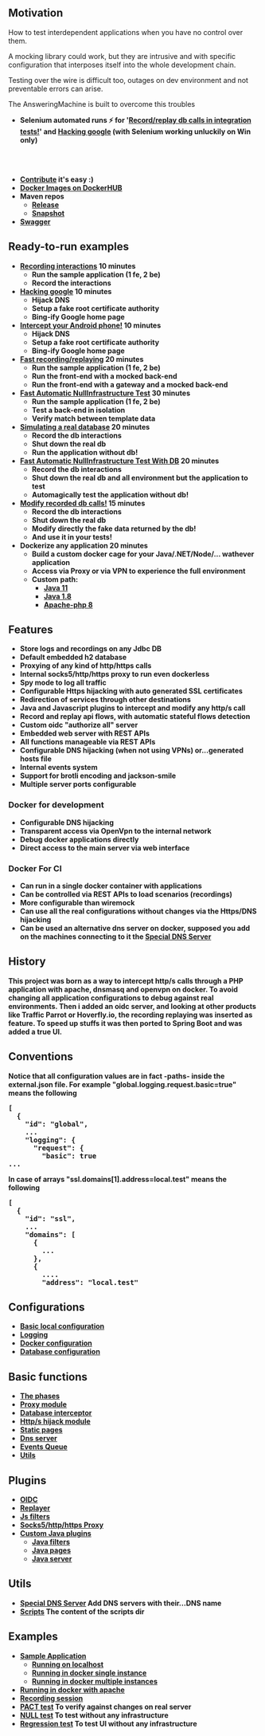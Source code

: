 ## Motivation

How to test interdependent applications when you have no control over them. 

A mocking library could work, but they are intrusive and with specific configuration 
that interposes itself into the whole development chain.

Testing over the wire is difficult too, outages on dev environment and not preventable
errors can arise.

The AnsweringMachine is built to overcome this troubles

* <b>Selenium automated runs :zap: for '[Record/replay db calls in integration tests!](docs/generated/dbtest.md)' and [Hacking google](docs/generated/googlehack.md) (with Selenium working unluckily on Win only) 

<br>
<br>


* [Contribute](CONTRIBUTING.md) it's easy :)
* [Docker Images on DockerHUB](https://hub.docker.com/u/kendarorg)
* Maven repos
  * [Release](https://maven.kendar.org/maven2/releases)
  * [Snapshot](https://maven.kendar.org/maven2/snapshots)
* [Swagger](https://www.kendar.org/swagger/?model=https://raw.githubusercontent.com/kendarorg/HttpAnsweringMachine/main/docs/map.json) 

## Ready-to-run examples

* [Recording interactions](docs/generated/localsample.md) 10 minutes
  * Run the sample application (1 fe, 2 be)
  * Record the interactions
* [Hacking google](docs/generated/googlehack.md) 10 minutes
  * Hijack DNS
  * Setup a fake root certificate authority
  * Bing-ify Google home page
* [Intercept your Android phone!](docs/generated/googlehack_android.md) 10 minutes
  * Hijack DNS
  * Setup a fake root certificate authority
  * Bing-ify Google home page
* [Fast recording/replaying](docs/generated/manualtestcalendar.md) 20 minutes
  * Run the sample application (1 fe, 2 be)
  * Run the front-end with a mocked back-end
  * Run the front-end with a gateway and a mocked back-end
* [Fast Automatic NullInfrastructure Test](docs/generated/automatictestcalendar.md) 30 minutes
  * Run the sample application (1 fe, 2 be)
  * Test a back-end in isolation
  * Verify match between template data
* [Simulating a real database](docs/generated/dbtest.md) 20 minutes
  * Record the db interactions
  * Shut down the real db
  * Run the application without db!
* [Fast Automatic NullInfrastructure Test With DB](docs/generated/autodbtest.md) 20 minutes
  * Record the db interactions
  * Shut down the real db and all environment but the application to test
  * Automagically test the application without db!
* [Modify recorded db calls!](docs/generated/moddb.md) 15 minutes
  * Record the db interactions
  * Shut down the real db
  * Modify directly the fake data returned by the db!
  * And use it in your tests!
* **Dockerize any application** 20 minutes
  * Build a custom docker cage for your Java/.NET/Node/... wathever application
  * Access via Proxy or via VPN to experience the full environment
  * Custom path:
    * [Java 11](docs/generated/runyourapp_java11.md)
    * [Java 1.8](docs/generated/runyourapp_java8.md)
    * [Apache-php 8](docs/generated/runyourapp_apachephp8.md)

## Features

* Store logs and recordings on any Jdbc DB
* Default embedded h2 database
* Proxying of any kind of http/https calls
* Internal socks5/http/https proxy to run even dockerless
* Spy mode to log all traffic  
* Configurable Https hijacking with auto generated SSL certificates
* Redirection of services through other destinations  
* Java and Javascript plugins to intercept and modify any http/s call
* Record and replay api flows, with automatic stateful flows detection
* Custom oidc "authorize all" server
* Embedded web server with REST APIs
* All functions manageable via REST APIs
* Configurable DNS hijacking (when not using VPNs) or...generated hosts file
* Internal events system
* Support for brotli encoding and jackson-smile
* Multiple server ports configurable

### Docker for development

* Configurable DNS hijacking
* Transparent access via OpenVpn to the internal network
* Debug docker applications directly
* Direct access to the main server via web interface

### Docker For CI

* Can run in a single docker container with applications
* Can be controlled via REST APIs to load scenarios (recordings)
* More configurable than wiremock
* Can use all the real configurations without changes via the Https/DNS hijacking
* Can be used an alternative dns server on docker, supposed you add on the machines
connecting to it the [Special DNS Server](docs/dnsserver.md)

## History 

This project was born as a way to intercept http/s calls through a PHP application with 
apache, dnsmasq and openvpn on docker. To avoid changing all application configurations to
debug against real environments. Then i added an oidc server, and looking at other products
like Traffic Parrot or Hoverfly.io, the recording replaying was inserted as feature. To speed up stuffs it 
was then ported to Spring Boot and was added a true UI.

## Conventions

Notice that all configuration values are in fact -paths- inside the external.json file.
For example "global.logging.request.basic=true" means the following

<pre>
[
  {
    "id": "global",
    ...
    "logging": {
      "request": {
        "basic": true
...
</pre>

In case of arrays "ssl.domains[1].address=local.test" means the following

<pre>
[
  {
    "id": "ssl",
    ...
    "domains": [
      {
        ...
      },
      {
        ....
        "address": "local.test"
</pre>

## Configurations

* [Basic local configuration](docs/basic.md)
* [Logging](docs/logging.md)
* [Docker configuration](docs/docker/commons.md)
* [Database configuration](docs/database.md)

## Basic functions  

* [The phases](docs/lifecycle.md)
* [Proxy module](docs/proxy.md)
* [Database interceptor](docs/jdbc.md)
* [Http/s hijack module](docs/https.md)
* [Static pages](docs/static.md)
* [Dns server](docs/dns.md)
* [Events Queue](docs/events.md)
* [Utils](docs/utils.md)

## Plugins

* [OIDC](docs/plugins/oidc.md)
* [Replayer](docs/plugins/replayer/replayer.md)
* [Js filters](docs/plugins/js.md)
* [Socks5/http/https Proxy](docs/plugins/socks5.md)
* [Custom Java plugins](docs/plugins/java.md)
  * [Java filters](docs/plugins/java/jfilters.md)
  * [Java pages](docs/plugins/java/jstatic.md)
  * [Java server](docs/plugins/java/jserver.md)

## Utils

* [Special DNS Server](docs/dnsserver.md) Add DNS servers with their...DNS name
* [Scripts](docs/scripts.md) The content of the scripts dir

## Examples
  
* [Sample Application](docs/sample.md)
  * [Running on localhost](docs/generated/localsample.md)
  * [Running in docker single instance](docs/docker/single.md)
  * [Running in docker multiple instances](docs/docker/multi.md)
* [Running in docker with apache](docs/docker/quotes.md)
* [Recording session](docs/plugins/replayer/recording.md)
* [PACT test](docs/plugins/replayer/pact.md) To verify against changes on real server
* [NULL test](ddocs/plugins/replayer/null.md) To test without any infrastructure
* [Regression test](ddocs/plugins/replayer/simple.md) To test UI without any infrastructure
